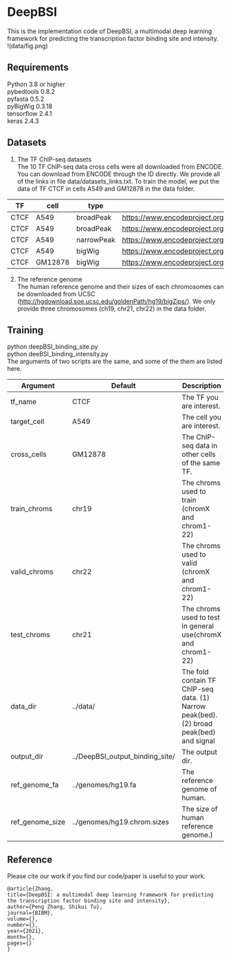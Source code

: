 # DeepBSI

This is the implementation code of DeepBSI, a multimodal deep learning framework for predicting the transcription factor binding site and intensity.   
!(data/fig.png)



## Requirements
Python 3.8 or higher  
pybedtools 0.8.2  
pyfasta 0.5.2   
pyBigWig 0.3.18   
tensorflow 2.4.1    
keras 2.4.3  

## Datasets
1. The TF ChIP-seq datasets   
The 10 TF ChIP-seq data cross cells were all downloaded from ENCODE. You can download from ENCODE through the ID directly. We provide all of the links in file data/datasets_links.txt. To train the model, we put the data of TF CTCF in cells A549 and GM12878 in the data folder.


|TF | cell | type | links |
|---|---|---|---|
|CTCF | A549 | broadPeak | https://www.encodeproject.org/files/ENCFF001XLL/@@download/ENCFF001XLL.bed.gz|
|CTCF | A549 | broadPeak | https://www.encodeproject.org/files/ENCFF001XLN/@@download/ENCFF001XLN.bed.gz|
|CTCF | A549 | narrowPeak | https://www.encodeproject.org/files/ENCFF002DBU/@@download/ENCFF002DBU.bed.gz|
|CTCF | A549 | bigWig | https://www.encodeproject.org/files/ENCFF413SFF/@@download/ENCFF413SFF.bigWig|
|CTCF | GM12878 | bigWig | https://www.encodeproject.org/files/ENCFF886KRA/@@download/ENCFF886KRA.bigWig|

2. The reference genome     
The human reference genome and their sizes of each chromosomes can be downloaded from UCSC (http://hgdownload.soe.ucsc.edu/goldenPath/hg19/bigZips/). We only provide three chromosomes (ch19, chr21, chr22) in the data folder.


## Training
python deepBSI_binding_site.py    
python deeBSI_binding_intensity.py    
The arguments of two scripts are the same, and some of the them are listed here.

|Argument|Default|Description|
|---|---|----|
| tf_name|  CTCF|  The TF you are interest. |
| target_cell|  A549|  The cell you are interest. |
| cross_cells|  GM12878|  The ChIP-seq data in other cells of the same TF. |
| train_chroms|  chr19|  The chroms used to train (chromX and chrom1-22) |
| valid_chroms|  chr22|  The chroms used to valid (chromX and chrom1-22) |
| test_chroms|  chr21|  The chroms used to test in general use(chromX and chrom1-22) |
| data_dir|  ../data/|  The fold contain TF ChIP-seq data. (1) Narrow peak(bed). (2) broad peak(bed) and signal  |values(bigwig)
| output_dir|  ../DeepBSI_output_binding_site/|  The output dir. |
| ref_genome_fa|  ../genomes/hg19.fa|  The reference genome of human. |
| ref_genome_size|  ../genomes/hg19.chrom.sizes|  The size of human reference genome.) |



## Reference
Please cite our work if you find our code/paper is useful to your work.

```   
@article{Zhang, 
title={DeepBSI: a multimodal deep learning framework for predicting the transcription factor binding site and intensity}, 
author={Peng Zhang, Shikui Tu}, 
journal={BIBM}, 
volume={}, 
number={}, 
year={2021}, 
month={}, 
pages={} 
}
```
